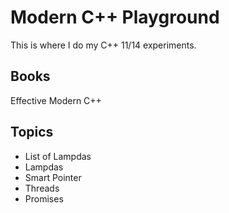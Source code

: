 # Modern C++ Playground
This is where I do my C++ 11/14 experiments.

## Books
Effective Modern C++

## Topics
* List of Lampdas
* Lampdas
* Smart Pointer
* Threads
* Promises
